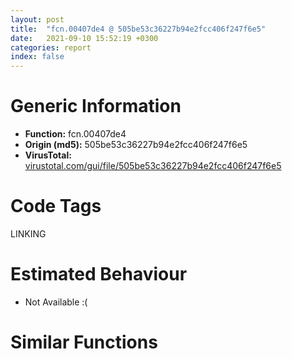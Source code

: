 ```yaml
---
layout: post
title:  "fcn.00407de4 @ 505be53c36227b94e2fcc406f247f6e5"
date:   2021-09-10 15:52:19 +0300
categories: report
index: false
---
```


# Generic Information
- **Function:** fcn.00407de4
- **Origin (md5):** 505be53c36227b94e2fcc406f247f6e5
- **VirusTotal:** [virustotal.com/gui/file/505be53c36227b94e2fcc406f247f6e5][virustotal_ref]

# Code Tags
<span class="tag" id="LINKING">LINKING</span>


# Estimated Behaviour
<ul><li class="bhv-desc" id="na">Not Available :(</li></ul>

# Similar Functions
<script type="text/javascript" src="https://www.gstatic.com/charts/loader.js"></script>
<script type="text/javascript">

    google.charts.load('current', {'packages':['corechart']});
    google.charts.setOnLoadCallback(drawChart);

    function drawChart() {
    var data = new google.visualization.DataTable();
        data.addColumn('number', 'X');
        data.addColumn('number', 'Y');
        data.addColumn({type: 'string', role: 'tooltip', 'p': {'html': true}});
        data.addColumn({'type': 'string', 'role': 'style'});
        
        data.addRows([
    [-307.7190856933594, -74.06073760986328, '<b><a href="/report/fcn.00407de4@505be53c36227b94e2fcc406f247f6e5">fcn.00407de4</a><br>@505be53c36227b94e2fcc406f247f6e5</b><br>', 'point { fill-color: #e0440e; }'],
[182.17283630371094, 122.30189514160156, '<b><a href="/report/fcn.00407ece@9571c7458fae91969aaed3955e433f49">fcn.00407ece</a><br>@9571c7458fae91969aaed3955e433f49</b><br>', 'null'],
[-10.810285568237305, 68.965087890625, '<b><a href="/report/fcn.00407ece@146b14fc12cf789043a79d4f548a23bf">fcn.00407ece</a><br>@146b14fc12cf789043a79d4f548a23bf</b><br>', 'null'],
[-249.6593017578125, 8.80472469329834, '<b><a href="/report/fcn.00407de4@96a869ae624ddb4834a1d5a829f85469">fcn.00407de4</a><br>@96a869ae624ddb4834a1d5a829f85469</b><br>', 'null'],
[101.0446548461914, 37.97786331176758, '<b><a href="/report/fcn.00407ece@3aa98225e51cbcae2d334c8b6b4ed9fd">fcn.00407ece</a><br>@3aa98225e51cbcae2d334c8b6b4ed9fd</b><br>', 'null'],
[20.42087173461914, -46.351314544677734, '<b><a href="/report/fcn.00407ece@e83552e81a6f265fd7baa50402d3d47d">fcn.00407ece</a><br>@e83552e81a6f265fd7baa50402d3d47d</b><br>', 'null'],
[-198.66822814941406, -79.23528289794922, '<b><a href="/report/fcn.00407de4@c077742bdc6d4f2c0ca7d0e2a6a94acf">fcn.00407de4</a><br>@c077742bdc6d4f2c0ca7d0e2a6a94acf</b><br>', 'null'],
[214.03305053710938, 7.533194065093994, '<b><a href="/report/fcn.00407ece@b8b9cf6862b0d68d10750002e5baaf97">fcn.00407ece</a><br>@b8b9cf6862b0d68d10750002e5baaf97</b><br>', 'null'],
[132.60745239257812, -78.30179595947266, '<b><a href="/report/fcn.00407ece@3d7f25d788af3e7f7707a736ac852465">fcn.00407ece</a><br>@3d7f25d788af3e7f7707a736ac852465</b><br>', 'null'],
[-255.88731384277344, -188.23680114746094, '<b><a href="/report/fcn.00408635@20a93604f17ee6f3c2aa7b1f7a497fcf">fcn.00408635</a><br>@20a93604f17ee6f3c2aa7b1f7a497fcf</b><br>', 'null'],
[68.38069915771484, 154.456787109375, '<b><a href="/report/fcn.00407ece@44a756939733df3681808b122b91651f">fcn.00407ece</a><br>@44a756939733df3681808b122b91651f</b><br>', 'null'],

        ]);

    var options = {
        title: 'Similarity Plot',
        legend: 'none',
        colors: ['#dedbd9', '#e6693e', '#ec8f6e', '#f3b49f', '#f6c7b6'],
        tooltip: {isHtml: true, trigger: 'both'},
        explorer: {
        actions: ["dragToZoom", "rightClickToReset"],
        },
        chartArea: {
        width: '80%',
        height: '80%'
        },
        width: '100%',
        height: '100%'
    };

    var chart = new google.visualization.ScatterChart(document.getElementById('chart_div'));

    chart.draw(data, options);
    }
    
</script>


<div id="chart_div" style="width: 100%px; height: 100%;"></div>

# Disassembled Code
{% highlight nasm %}

push ebx
mov ebx, dword[sym.imp.KERNEL32.dll_LoadLibraryA]
push esi
push edi
push dword[0x47e274]
call ebx
push dword[0x47e278]
mov esi, dword[sym.imp.KERNEL32.dll_GetProcAddress]
mov edi, eax
push edi
call esi
push dword[0x47e27c]
mov dword[0x480318], eax
push edi
call esi
push dword[0x47e280]
mov dword[0x48031c], eax
push edi
call esi
push dword[0x47e284]
mov dword[0x480320], eax
push edi
call esi
push dword[0x47e288]
mov dword[0x480324], eax
push edi
call esi
push dword[0x47e28c]
mov dword[0x480328], eax
push edi
call esi
push dword[0x47e290]
mov dword[0x48032c], eax
push edi
call esi
push dword[0x47e294]
mov dword[0x480330], eax
push edi
call esi
push dword[0x47e298]
mov dword[0x480334], eax
push edi
call esi
push dword[0x47e29c]
mov dword[0x480338], eax
push edi
call esi
push dword[0x47e2a0]
mov dword[0x48033c], eax
push edi
call esi
push dword[0x47e2a4]
mov dword[0x480340], eax
push edi
call esi
push dword[0x47e2a8]
mov dword[0x480344], eax
push edi
call esi
push dword[0x47e2ac]
mov dword[0x480348], eax
push edi
call esi
push dword[0x47e2b0]
mov dword[0x48034c], eax
push edi
call esi
push dword[0x47e2b4]
mov dword[0x480350], eax
push edi
call esi
push dword[0x47e2b8]
mov dword[0x480354], eax
push edi
call esi
push dword[0x47e2bc]
mov dword[0x480358], eax
push edi
call esi
push dword[0x47e240]
mov dword[0x48035c], eax
push edi
call esi
push dword[0x47e2c0]
mov dword[0x480360], eax
push edi
call esi
push dword[0x47e2c4]
mov dword[0x480364], eax
push edi
call esi
push dword[0x47e2c8]
mov dword[0x480368], eax
push edi
call esi
push dword[0x47e2cc]
mov dword[0x48036c], eax
push edi
call esi
push dword[0x47e2d0]
mov dword[0x480370], eax
push edi
call esi
push dword[0x47e2d4]
mov dword[0x480374], eax
push edi
call esi
push dword[0x47e2d8]
mov dword[0x480378], eax
push edi
call esi
push dword[0x47e2dc]
mov dword[0x48037c], eax
push edi
call esi
push dword[0x47e2e0]
mov dword[0x480380], eax
push edi
call esi
push dword[0x47e2e4]
mov dword[0x480384], eax
push edi
call esi
push dword[0x47e2e8]
mov dword[0x480388], eax
push edi
call esi
push dword[0x47e260]
mov dword[0x48038c], eax
push edi
call esi
push dword[0x47e2ec]
mov dword[0x480390], eax
push edi
call esi
push dword[0x47e2f0]
mov dword[0x480394], eax
push edi
call esi
push dword[0x47e2f4]
mov dword[0x480398], eax
push edi
call esi
push dword[0x47e2f8]
mov dword[0x48039c], eax
push edi
call esi
push dword[0x47e2fc]
mov dword[0x4803a0], eax
push edi
call esi
push dword[0x47e300]
mov dword[0x4803a4], eax
push edi
call esi
push dword[0x47e304]
mov dword[0x4803a8], eax
push edi
call esi
push dword[0x47e308]
mov dword[0x4803ac], eax
push edi
call esi
push dword[0x47e30c]
mov dword[0x4803b0], eax
push edi
call esi
push dword[0x47e310]
mov dword[0x4803b4], eax
push edi
call esi
push dword[0x47e314]
mov dword[0x4803b8], eax
push edi
call esi
push dword[0x47e318]
mov dword[0x4803bc], eax
push edi
call esi
push dword[0x47e31c]
mov dword[0x4803c0], eax
push edi
call esi
push dword[0x47e320]
mov dword[0x4803c4], eax
push edi
call esi
push dword[0x47e324]
mov dword[0x4803c8], eax
push edi
call esi
push dword[0x47e328]
mov dword[0x4803cc], eax
push edi
call esi
push dword[0x47e32c]
mov dword[0x4803d0], eax
push edi
call esi
push dword[0x47e330]
mov dword[0x4803d4], eax
push edi
call esi
push dword[0x47e334]
mov dword[0x4803d8], eax
push edi
call esi
push dword[0x47e338]
mov dword[0x4803dc], eax
push edi
call esi
push dword[0x47e33c]
mov dword[0x4803e0], eax
push edi
call esi
push dword[0x47e340]
mov dword[0x4803e4], eax
push edi
call esi
push dword[0x47e344]
mov dword[0x4803e8], eax
push edi
call esi
push dword[0x47e348]
mov dword[0x4803ec], eax
push edi
call esi
push dword[0x47e34c]
mov dword[0x4803f0], eax
push edi
call esi
push dword[0x47e350]
mov dword[0x4803f4], eax
push edi
call esi
push dword[0x47e354]
mov dword[0x4803f8], eax
push edi
call esi
push dword[0x47e358]
mov dword[0x4803fc], eax
push edi
call esi
push dword[0x47e35c]
mov dword[0x480400], eax
push edi
call esi
push dword[0x47e360]
mov dword[0x480404], eax
push edi
call esi
push dword[0x47e364]
mov dword[0x480408], eax
push edi
call esi
push dword[0x47e368]
mov dword[0x48040c], eax
push edi
call esi
push dword[0x47e36c]
mov dword[0x480410], eax
push edi
call esi
push dword[0x47e370]
mov dword[0x480414], eax
push edi
call esi
push dword[0x47e374]
mov dword[0x480418], eax
push edi
call esi
push dword[0x47e378]
mov dword[0x48041c], eax
push edi
call esi
push dword[0x47e37c]
mov dword[0x480420], eax
call ebx
push dword[0x47e380]
mov edi, eax
push edi
call esi
push dword[0x47e384]
mov dword[0x480424], eax
push edi
call esi
push dword[0x47e388]
mov dword[0x480428], eax
push edi
call esi
push dword[0x47e38c]
mov dword[0x48042c], eax
push edi
call esi
push dword[0x47e390]
mov dword[0x480430], eax
push edi
call esi
push dword[0x47e394]
mov dword[0x480434], eax
push edi
call esi
push dword[0x47e398]
mov dword[0x480438], eax
push edi
call esi
push dword[0x47e39c]
mov dword[0x48043c], eax
push edi
call esi
push dword[0x47e3a0]
mov dword[0x480440], eax
push edi
call esi
push dword[0x47e3a4]
mov dword[0x480444], eax
push edi
call esi
push dword[0x47e3a8]
mov dword[0x480448], eax
push edi
call esi
push dword[0x47e3ac]
mov dword[0x48044c], eax
push edi
call esi
push dword[0x47e3b0]
mov dword[0x480450], eax
push edi
call esi
push dword[0x47e3b4]
mov dword[0x480454], eax
call ebx
push dword[0x47e3b8]
mov edi, eax
push edi
call esi
push dword[0x47e3bc]
mov dword[0x480458], eax
push edi
call esi
push dword[0x47e3c0]
mov dword[0x48045c], eax
push edi
call esi
push dword[0x47e3c4]
mov dword[0x480460], eax
push edi
call esi
push dword[0x47e3c8]
mov dword[0x480464], eax
push edi
call esi
push dword[0x47e3cc]
mov dword[0x480468], eax
push edi
call esi
push dword[0x47e3d0]
mov dword[0x48046c], eax
push edi
call esi
push dword[0x47e3d4]
mov dword[0x480470], eax
push edi
call esi
push dword[0x47e3d8]
mov dword[0x480474], eax
push edi
call esi
push dword[0x47e3dc]
mov dword[0x480478], eax
push edi
call esi
push dword[0x47e3e0]
mov dword[0x48047c], eax
push edi
call esi
push dword[0x47e3e4]
mov dword[0x480480], eax
push edi
call esi
push dword[0x47e3e8]
mov dword[0x480484], eax
push edi
call esi
push dword[0x47e3ec]
mov dword[0x480488], eax
push edi
call esi
push dword[0x47e3f0]
mov dword[0x48048c], eax
push edi
call esi
push dword[0x47e3f4]
mov dword[0x480490], eax
call ebx
push dword[0x47e3f8]
mov edi, eax
push edi
call esi
push dword[0x47e3fc]
mov dword[0x480494], eax
push edi
call esi
mov dword[0x480498], eax
push dword[0x47e400]
call ebx
push dword[0x47e404]
mov edi, eax
push edi
call esi
push dword[0x47e408]
mov dword[0x48049c], eax
push edi
call esi
push dword[0x47e40c]
mov dword[0x4804a0], eax
push edi
call esi
push dword[0x47e410]
mov dword[0x4804a4], eax
push edi
call esi
push dword[0x47e414]
mov dword[0x4804a8], eax
call ebx
push dword[0x47e418]
mov edi, eax
push edi
call esi
push dword[0x47e41c]
mov dword[0x4804ac], eax
push edi
call esi
push dword[0x47e420]
mov dword[0x4804b0], eax
push edi
call esi
push dword[0x47e424]
mov dword[0x4804b4], eax
push edi
call esi
push dword[0x47e428]
mov dword[0x4804b8], eax
call ebx
push dword[0x47e42c]
mov edi, eax
push edi
call esi
push dword[0x47e430]
mov dword[0x4804bc], eax
push edi
call esi
push dword[0x47e434]
mov dword[0x4804c0], eax
push edi
call esi
push dword[0x47e438]
mov dword[0x4804c4], eax
push edi
call esi
push dword[0x47e43c]
mov dword[0x4804c8], eax
push edi
call esi
push dword[0x47e440]
mov dword[0x4804cc], eax
push edi
call esi
push dword[0x47e444]
mov dword[0x4804d0], eax
call ebx
push dword[0x47e448]
mov edi, eax
push edi
call esi
push dword[0x47e44c]
mov dword[0x4804d4], eax
push edi
call esi
push dword[0x47e450]
mov dword[0x4804d8], eax
push edi
call esi
push dword[0x47e454]
mov dword[0x4804dc], eax
push edi
call esi
push dword[0x47e458]
mov dword[0x4804e0], eax
push edi
call esi
push dword[0x47e45c]
mov dword[0x4804e4], eax
push edi
call esi
push dword[0x47e460]
mov dword[0x4804e8], eax
push edi
call esi
push dword[0x47e464]
mov dword[0x4804ec], eax
push edi
call esi
push dword[0x47e468]
mov dword[0x4804f0], eax
push edi
call esi
push dword[0x47e46c]
mov dword[0x4804f4], eax
push edi
call esi
push dword[0x47e470]
mov dword[0x4804f8], eax
push edi
call esi
push dword[0x47e474]
mov dword[0x4804fc], eax
call ebx
push dword[0x47e478]
mov edi, eax
push edi
call esi
push dword[0x47e47c]
mov dword[0x480500], eax
push edi
call esi
push dword[0x47e480]
mov dword[0x480504], eax
call ebx
push dword[0x47e484]
mov edi, eax
push edi
call esi
push dword[0x47e488]
mov dword[0x480508], eax
push edi
call esi
push dword[0x47e48c]
mov dword[0x48050c], eax
push edi
call esi
push dword[0x47e490]
mov dword[0x480510], eax
push edi
call esi
push dword[0x47e494]
mov dword[0x480514], eax
push edi
call esi
push dword[0x47e498]
mov dword[0x480518], eax
push edi
call esi
push dword[0x47e49c]
mov dword[0x48051c], eax
push edi
call esi
push dword[0x47e4a0]
mov dword[0x480520], eax
push edi
call esi
push dword[0x47e4a4]
mov dword[0x480524], eax
push edi
call esi
mov dword[0x480528], eax
push dword[0x47e4a8]
push edi
call esi
push dword[0x47e4ac]
mov dword[0x48052c], eax
push edi
call esi
push dword[0x47e4b0]
mov dword[0x480530], eax
push edi
call esi
push dword[0x47e4b4]
mov dword[0x480534], eax
push edi
call esi
push dword[0x47e4b8]
mov dword[0x480538], eax
push edi
call esi
push dword[0x47e4bc]
mov dword[0x48053c], eax
push edi
call esi
push dword[0x47e4c0]
mov dword[0x480540], eax
push edi
call esi
push dword[0x47e4c4]
mov dword[0x480544], eax
push edi
call esi
push dword[0x47e4c8]
mov dword[0x480548], eax
push edi
call esi
push dword[0x47e4cc]
mov dword[0x48054c], eax
push edi
call esi
push dword[0x47e4d0]
mov dword[0x480550], eax
push edi
call esi
push dword[0x47e4d4]
mov dword[0x480554], eax
call ebx
push dword[0x47e4d8]
push eax
call esi
pop edi
pop esi
mov dword[0x480558], eax
mov eax, 0x480318
pop ebx
ret

{% endhighlight %}

[virustotal_ref]: https://www.virustotal.com/gui/file/505be53c36227b94e2fcc406f247f6e5